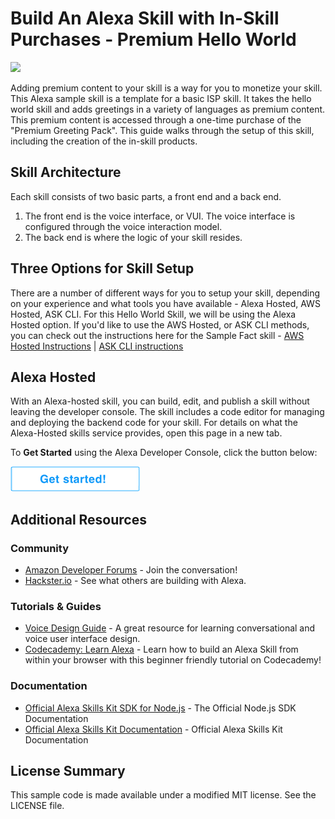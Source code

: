 # Build An Alexa Skill with In-Skill Purchases - Premium Hello World
<img src="https://m.media-amazon.com/images/G/01/mobile-apps/dex/alexa/alexa-skills-kit/tutorials/fact/header._TTH_.png" />

Adding premium content to your skill is a way for you to monetize your skill.  This Alexa sample skill is a template for a basic ISP skill. It takes the hello world skill and adds greetings in a variety of languages as premium content. This premium content is accessed through a one-time purchase of the "Premium Greeting Pack". This guide walks through the setup of this skill, including the creation of the in-skill products.

## Skill Architecture
Each skill consists of two basic parts, a front end and a back end.
1. The front end is the voice interface, or VUI. The voice interface is configured through the voice interaction model.
2. The back end is where the logic of your skill resides.

## Three Options for Skill Setup
There are a number of different ways for you to setup your skill, depending on your experience and what tools you have available - Alexa Hosted, AWS Hosted, ASK CLI. For this Hello World Skill, we will be using the Alexa Hosted option. If you'd like to  use the AWS Hosted, or ASK CLI methods, you can check out the instructions here for the Sample Fact skill - [AWS Hosted Instructions](https://github.com/alexa/skill-sample-nodejs-fact/blob/master/instructions/setup-vui-aws-hosted.md) | [ASK CLI instructions](https://github.com/alexa/skill-sample-nodejs-fact/blob/master/instructions/cli.md)


## Alexa Hosted
With an Alexa-hosted skill, you can build, edit, and publish a skill without leaving the developer console. The skill includes a code editor for managing and deploying the backend code for your skill. For details on what the Alexa-Hosted skills service provides, open this page in a new tab.

To **Get Started** using the Alexa Developer Console, click the button below:

[![Get Started](./getting-started.png)](./instructions/1-setup-vui-alexa-hosted.md)

## Additional Resources

### Community
* [Amazon Developer Forums](https://forums.developer.amazon.com/spaces/165/index.html) - Join the conversation!
* [Hackster.io](https://www.hackster.io/amazon-alexa) - See what others are building with Alexa.

### Tutorials & Guides
* [Voice Design Guide](https://developer.amazon.com/designing-for-voice/) - A great resource for learning conversational and voice user interface design.
* [Codecademy: Learn Alexa](https://www.codecademy.com/learn/learn-alexa) - Learn how to build an Alexa Skill from within your browser with this beginner friendly tutorial on Codecademy!

### Documentation
* [Official Alexa Skills Kit SDK for Node.js](http://alexa.design/node-sdk-docs) - The Official Node.js SDK Documentation
* [Official Alexa Skills Kit Documentation](https://developer.amazon.com/docs/ask-overviews/build-skills-with-the-alexa-skills-kit.html) - Official Alexa Skills Kit Documentation

## License Summary

This sample code is made available under a modified MIT license. See the LICENSE file.